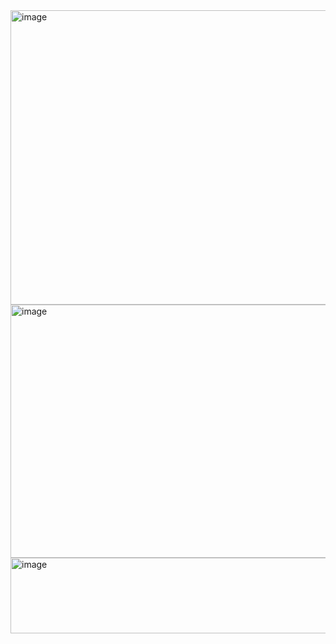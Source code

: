 <img width="963" height="471" alt="image" src="https://github.com/user-attachments/assets/c7fd6cf3-d9d1-4811-8696-3c8cdc0d69fb" />
<img width="1301" height="405" alt="image" src="https://github.com/user-attachments/assets/657c8754-dc34-4fb0-bfd6-755273dae7b2" />
<img width="546" height="121" alt="image" src="https://github.com/user-attachments/assets/fee86979-966f-45f8-9fef-d7020c89c065" />
